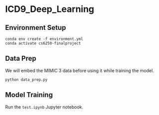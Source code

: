 # ICD9_Deep_Learning

## Environment Setup
```
conda env create -f environment.yml
conda activate cs6250-finalproject
```

## Data Prep

We will embed the MIMIC 3 data before using it while training the model.

```
python data_prep.py
```

## Model Training

Run the `test.ipynb` Jupyter notebook.